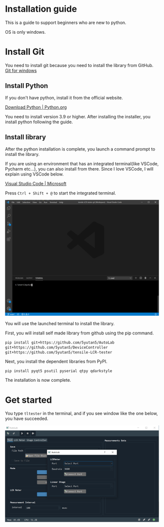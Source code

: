 # Installation guide

This is a guide to support beginners who are new to python.

OS is only windows.

# Install Git

You need to install git because you need to install the library from GitHub.
[Git for windows](https://gitforwindows.org/)

## Install Python

If you don't have python, install it from the official website.

[Download Python | Python.org](https://www.python.org/downloads/)

You need to install version 3.9 or higher.
After installing the installer,  you install python following the guide.

## Install library

After the python installation is complete, you launch a command prompt to install the library.

If you are using an environment that has an integrated terminal(like VSCode, Pycharm etc...), you can also install from there.
Since I love VSCode, I will explain using VSCode below.

[Visual Studio Code | Microsoft](https://code.visualstudio.com/download)

Press `Ctrl + Shift + @` to start the integrated terminal.

![Integrated_terminal](image/Integrated_terminal.png)

You will use the launched terminal to install the library.

First, you will install self made library from github using the pip command.

```
pip install git+https://github.com/5yutan5/AutoLab git+https://github.com/5yutan5/DeviceController git+https://github.com/5yutan5/tensile-LCR-tester
```

Next, you install the dependent libraries from PyPI.

```
pip install pyqt5 psutil pyserial qtpy qdarkstyle
```

The installation is now complete.

# Get started

You type `tltester` in the terminal, and if you see window like the one below, you have succeeded.

![Application start window](image/Application_start_window.png)

